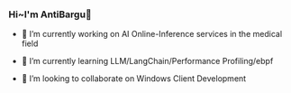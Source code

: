 ### Hi~I'm AntiBargu👋

<!--
**AntiBargu/AntiBargu** is a ✨ _special_ ✨ repository because its `README.md` (this file) appears on your GitHub profile.

Here are some ideas to get you started:

- 🔭 I’m currently working on ...
- 🌱 I’m currently learning ...
- 👯 I’m looking to collaborate on ...
- 🤔 I’m looking for help with ...
- 💬 Ask me about ...
- 📫 How to reach me: ...
- 😄 Pronouns: ...
- ⚡ Fun fact: ...
-->

- 🔭 I’m currently working on AI Online-Inference services in the medical field

- 🌱 I’m currently learning LLM/LangChain/Performance Profiling/ebpf

- 👯 I’m looking to collaborate on Windows Client Development
